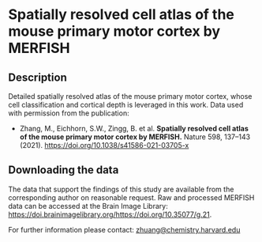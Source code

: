 # Spatially resolved cell atlas of the mouse primary motor cortex by MERFISH
## Description
Detailed spatially resolved atlas of the mouse primary motor cortex, whose cell classification and cortical depth is 
leveraged in this work. Data used with permission from the publication: 

- Zhang, M., Eichhorn, S.W., Zingg, B. et al. **Spatially resolved cell atlas of the mouse primary motor cortex by MERFISH.** Nature 598, 137–143 (2021). https://doi.org/10.1038/s41586-021-03705-x

## Downloading the data
The data that support the findings of this study are available from the corresponding author on reasonable request. Raw and processed MERFISH data can be accessed at the Brain Image Library: https://doi.brainimagelibrary.org/https://doi.org/10.35077/g.21.

For further information please contact: zhuang@chemistry.harvard.edu

